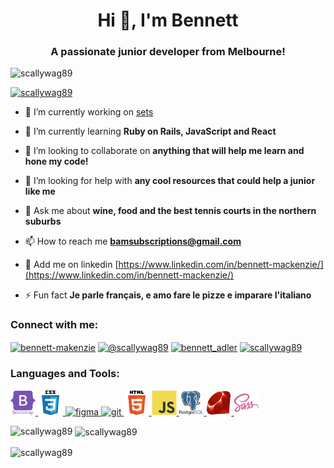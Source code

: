 <h1 align="center">Hi 👋, I'm Bennett</h1>
<h3 align="center">A passionate junior developer from Melbourne!</h3>

<p align="left"> <img src="https://komarev.com/ghpvc/?username=scallywag89&label=Profile%20views&color=0e75b6&style=flat" alt="scallywag89" /> </p>

<p align="left"> <a href="https://github.com/ryo-ma/github-profile-trophy"><img src="https://github-profile-trophy.vercel.app/?username=scallywag89" alt="scallywag89" /></a> </p>

- 🔭 I’m currently working on [sets](sets.melbourne)

- 🌱 I’m currently learning **Ruby on Rails, JavaScript and React**

- 👯 I’m looking to collaborate on **anything that will help me learn and hone my code!**

- 🤝 I’m looking for help with **any cool resources that could help a junior like me**

- 💬 Ask me about **wine, food and the best tennis courts in the northern suburbs**

- 📫 How to reach me **bamsubscriptions@gmail.com**

- 📄 Add me on linkedin [https://www.linkedin.com/in/bennett-mackenzie/](https://www.linkedin.com/in/bennett-mackenzie/)

- ⚡ Fun fact **Je parle français, e amo fare le pizze e imparare l'italiano**

<h3 align="left">Connect with me:</h3>
<p align="left">
<a href="https://linkedin.com/in/bennett-makenzie" target="blank"><img align="center" src="https://raw.githubusercontent.com/codemaker2015/github-profile-readme-generator/master/src/images/icons/Social/linked-in-alt.svg" alt="bennett-makenzie" height="30" width="40" /></a>
<a href="https://medium.com/@scallywag89" target="blank"><img align="center" src="https://raw.githubusercontent.com/codemaker2015/github-profile-readme-generator/master/src/images/icons/Social/medium.svg" alt="@scallywag89" height="30" width="40" /></a>
<a href="https://www.hackerrank.com/bennett_adler" target="blank"><img align="center" src="https://raw.githubusercontent.com/codemaker2015/github-profile-readme-generator/master/src/images/icons/Social/hackerrank.svg" alt="bennett_adler" height="30" width="40" /></a>
<a href="https://www.leetcode.com/scallywag89" target="blank"><img align="center" src="https://raw.githubusercontent.com/codemaker2015/github-profile-readme-generator/master/src/images/icons/Social/leet-code.svg" alt="scallywag89" height="30" width="40" /></a>
</p>

<h3 align="left">Languages and Tools:</h3>
<p align="left"> <a href="https://getbootstrap.com" target="_blank" rel="noreferrer"> <img src="https://raw.githubusercontent.com/devicons/devicon/master/icons/bootstrap/bootstrap-plain-wordmark.svg" alt="bootstrap" width="40" height="40"/> </a> <a href="https://www.w3schools.com/css/" target="_blank" rel="noreferrer"> <img src="https://raw.githubusercontent.com/devicons/devicon/master/icons/css3/css3-original-wordmark.svg" alt="css3" width="40" height="40"/> </a> <a href="https://www.figma.com/" target="_blank" rel="noreferrer"> <img src="https://www.vectorlogo.zone/logos/figma/figma-icon.svg" alt="figma" width="40" height="40"/> </a> <a href="https://git-scm.com/" target="_blank" rel="noreferrer"> <img src="https://www.vectorlogo.zone/logos/git-scm/git-scm-icon.svg" alt="git" width="40" height="40"/> </a> <a href="https://www.w3.org/html/" target="_blank" rel="noreferrer"> <img src="https://raw.githubusercontent.com/devicons/devicon/master/icons/html5/html5-original-wordmark.svg" alt="html5" width="40" height="40"/> </a> <a href="https://developer.mozilla.org/en-US/docs/Web/JavaScript" target="_blank" rel="noreferrer"> <img src="https://raw.githubusercontent.com/devicons/devicon/master/icons/javascript/javascript-original.svg" alt="javascript" width="40" height="40"/> </a> <a href="https://www.postgresql.org" target="_blank" rel="noreferrer"> <img src="https://raw.githubusercontent.com/devicons/devicon/master/icons/postgresql/postgresql-original-wordmark.svg" alt="postgresql" width="40" height="40"/> </a> <a href="https://www.ruby-lang.org/en/" target="_blank" rel="noreferrer"> <img src="https://raw.githubusercontent.com/devicons/devicon/master/icons/ruby/ruby-original.svg" alt="ruby" width="40" height="40"/> </a> <a href="https://sass-lang.com" target="_blank" rel="noreferrer"> <img src="https://raw.githubusercontent.com/devicons/devicon/master/icons/sass/sass-original.svg" alt="sass" width="40" height="40"/> </a> </p>

<p><img align="left" src="https://github-readme-stats.vercel.app/api/top-langs?username=scallywag89&show_icons=true&locale=en&layout=compact" alt="scallywag89" /></p>

<p>&nbsp;<img align="center" src="https://github-readme-stats.vercel.app/api?username=scallywag89&show_icons=true&locale=en" alt="scallywag89" /></p>

<p><img align="center" src="https://github-readme-streak-stats.herokuapp.com/?user=scallywag89&" alt="scallywag89" /></p>
